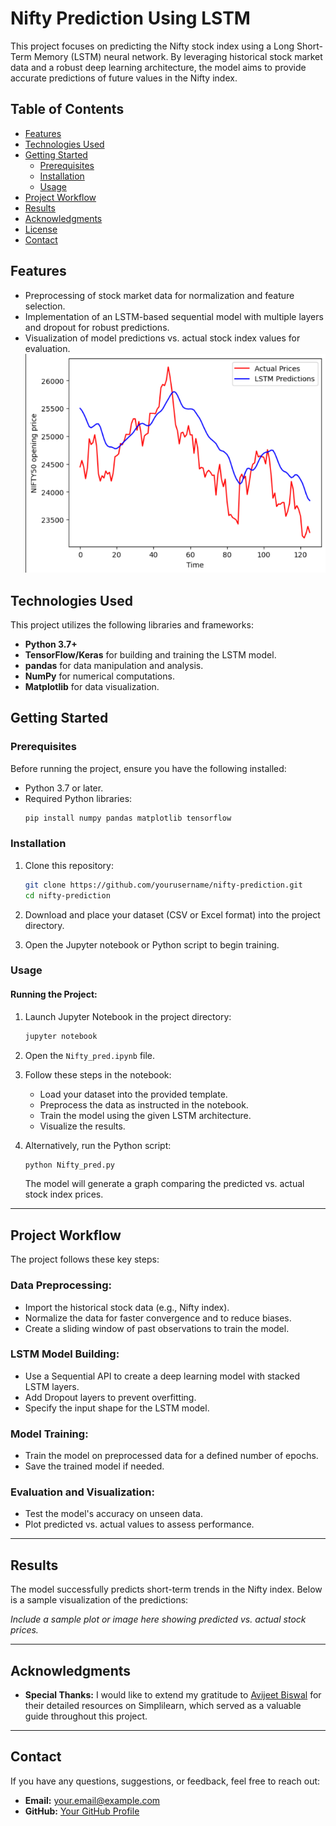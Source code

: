 # Nifty Prediction Using LSTM

This project focuses on predicting the Nifty stock index using a Long Short-Term Memory (LSTM) neural network. By leveraging historical stock market data and a robust deep learning architecture, the model aims to provide accurate predictions of future values in the Nifty index.

## Table of Contents

- [Features](#features)
- [Technologies Used](#technologies-used)
- [Getting Started](#getting-started)
  - [Prerequisites](#prerequisites)
  - [Installation](#installation)
  - [Usage](#usage)
- [Project Workflow](#project-workflow)
- [Results](#results)
- [Acknowledgments](#acknowledgments)
- [License](#license)
- [Contact](#contact)

## Features

- Preprocessing of stock market data for normalization and feature selection.
- Implementation of an LSTM-based sequential model with multiple layers and dropout for robust predictions.
- Visualization of model predictions vs. actual stock index values for evaluation.
![Visualization](Stock_Prediction.png "Optional Title")

## Technologies Used

This project utilizes the following libraries and frameworks:
- **Python 3.7+**
- **TensorFlow/Keras** for building and training the LSTM model.
- **pandas** for data manipulation and analysis.
- **NumPy** for numerical computations.
- **Matplotlib** for data visualization.

## Getting Started

### Prerequisites

Before running the project, ensure you have the following installed:
- Python 3.7 or later.
- Required Python libraries:
  ```bash
  pip install numpy pandas matplotlib tensorflow
  ```

### Installation

1. Clone this repository:
   ```bash
   git clone https://github.com/yourusername/nifty-prediction.git
   cd nifty-prediction
   ```

2. Download and place your dataset (CSV or Excel format) into the project directory.

3. Open the Jupyter notebook or Python script to begin training.

### Usage

#### Running the Project:
1. Launch Jupyter Notebook in the project directory:
   ```bash
   jupyter notebook
   ```

2. Open the `Nifty_pred.ipynb` file.

3. Follow these steps in the notebook:
   - Load your dataset into the provided template.
   - Preprocess the data as instructed in the notebook.
   - Train the model using the given LSTM architecture.
   - Visualize the results.

4. Alternatively, run the Python script:
   ```bash
   python Nifty_pred.py
   ```

   The model will generate a graph comparing the predicted vs. actual stock index prices.

---

## Project Workflow

The project follows these key steps:

### Data Preprocessing:
- Import the historical stock data (e.g., Nifty index).
- Normalize the data for faster convergence and to reduce biases.
- Create a sliding window of past observations to train the model.

### LSTM Model Building:
- Use a Sequential API to create a deep learning model with stacked LSTM layers.
- Add Dropout layers to prevent overfitting.
- Specify the input shape for the LSTM model.

### Model Training:
- Train the model on preprocessed data for a defined number of epochs.
- Save the trained model if needed.

### Evaluation and Visualization:
- Test the model's accuracy on unseen data.
- Plot predicted vs. actual values to assess performance.

---

## Results

The model successfully predicts short-term trends in the Nifty index. Below is a sample visualization of the predictions:

*Include a sample plot or image here showing predicted vs. actual stock prices.*

---

## Acknowledgments

- **Special Thanks:** I would like to extend my gratitude to [Avijeet Biswal](https://www.simplilearn.com/tutorials/machine-learning-tutorial/stock-price-prediction-using-machine-learning) for their detailed resources on Simplilearn, which served as a valuable guide throughout this project.

---

## Contact

If you have any questions, suggestions, or feedback, feel free to reach out:

- **Email:** your.email@example.com
- **GitHub:** [Your GitHub Profile](https://github.com/yourusername)

